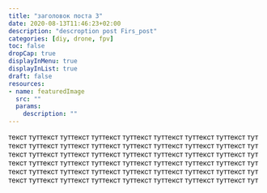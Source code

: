 ```yaml
---
title: "заголовок поста 3"
date: 2020-08-13T11:46:23+02:00
description: "descroption post Firs_post"
categories: [diy, drone, fpv]
toc: false
dropCap: true
displayInMenu: true
displayInList: true
draft: false
resources:
- name: featuredImage
  src: ""
  params:
    description: ""
---
```

текст туттекст туттекст туттекст туттекст туттекст туттекст туттекст тут
текст туттекст туттекст туттекст туттекст туттекст туттекст туттекст тут
текст туттекст туттекст туттекст туттекст туттекст туттекст туттекст тут
текст туттекст туттекст туттекст туттекст туттекст туттекст туттекст тут
текст туттекст туттекст туттекст туттекст туттекст туттекст туттекст тут
текст туттекст туттекст туттекст туттекст туттекст туттекст туттекст тут
